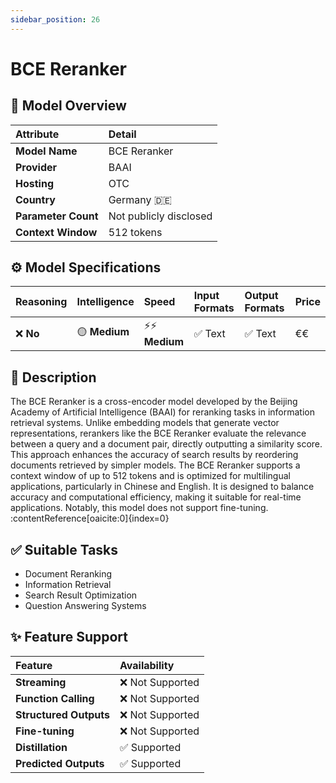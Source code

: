 ```yaml
---
sidebar_position: 26
---
```


# BCE Reranker

## 🚀 Model Overview

| Attribute           | Detail               |
| :------------------ | :------------------- |
| **Model Name**      | BCE Reranker         |
| **Provider**        | BAAI                 |
| **Hosting**         | OTC                  |
| **Country**         | Germany 🇩🇪          |
| **Parameter Count** | Not publicly disclosed |
| **Context Window**  | 512 tokens           |

## ⚙️ Model Specifications

| Reasoning | Intelligence | Speed          | Input Formats | Output Formats | Price |
| :-------- | :----------- | :------------- | :------------ | :------------- | :---- |
| ❌ **No** | 🟡 **Medium** | ⚡⚡ **Medium** | ✅ Text       | ✅ Text        | €€    |

## 📝 Description

The BCE Reranker is a cross-encoder model developed by the Beijing Academy of Artificial Intelligence (BAAI) for reranking tasks in information retrieval systems. Unlike embedding models that generate vector representations, rerankers like the BCE Reranker evaluate the relevance between a query and a document pair, directly outputting a similarity score. This approach enhances the accuracy of search results by reordering documents retrieved by simpler models. The BCE Reranker supports a context window of up to 512 tokens and is optimized for multilingual applications, particularly in Chinese and English. It is designed to balance accuracy and computational efficiency, making it suitable for real-time applications. Notably, this model does not support fine-tuning. :contentReference[oaicite:0]{index=0}

## ✅ Suitable Tasks

- Document Reranking
- Information Retrieval
- Search Result Optimization
- Question Answering Systems

## ✨ Feature Support

| Feature                | Availability     |
| :--------------------- | :--------------- |
| **Streaming**          | ❌ Not Supported |
| **Function Calling**   | ❌ Not Supported |
| **Structured Outputs** | ❌ Not Supported |
| **Fine-tuning**        | ❌ Not Supported |
| **Distillation**       | ✅ Supported     |
| **Predicted Outputs**  | ✅ Supported     |
